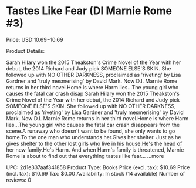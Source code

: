 # Tastes Like Fear (DI Marnie Rome #3)

Price: USD:$10.69-$10.69

Product Details:

Sarah Hilary won the 2015 Theakston's Crime Novel of the Year with her debut, the 2014 Richard and Judy pick SOMEONE ELSE'S SKIN. She followed up with NO OTHER DARKNESS, proclaimed as 'riveting' by Lisa Gardner and 'truly mesmerising' by David Mark. Now D.I. Marnie Rome returns in her third novel.Home is where Harm lies...The young girl who causes the fatal car crash disap Sarah Hilary won the 2015 Theakston's Crime Novel of the Year with her debut, the 2014 Richard and Judy pick SOMEONE ELSE'S SKIN. She followed up with NO OTHER DARKNESS, proclaimed as 'riveting' by Lisa Gardner and 'truly mesmerising' by David Mark. Now D.I. Marnie Rome returns in her third novel.Home is where Harm lies...The young girl who causes the fatal car crash disappears from the scene.A runaway who doesn't want to be found, she only wants to go home.To the one man who understands her.Gives her shelter. Just as he gives shelter to the other lost girls who live in his house.He's the head of her new family.He's Harm. And when Harm's family is threatened, Marnie Rome is about to find out that everything tastes like fear... ...more

UPC: 2d1e337aaf341858
Product Type: Books
Price (excl. tax): $10.69
Price (incl. tax): $10.69
Tax: $0.00
Availability: In stock (14 available)
Number of reviews: 0